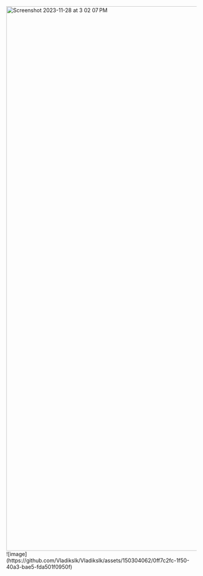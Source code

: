 <img width="1440" alt="Screenshot 2023-11-28 at 3 02 07 PM" src="https://github.com/Vladikslk/Vladikslk/assets/150304062/7ce78b2f-3e68-4269-8098-2a2f7b90ad65">
![image](https://github.com/Vladikslk/Vladikslk/assets/150304062/0ff7c2fc-1f50-40a3-bae5-fda501f0950f)
